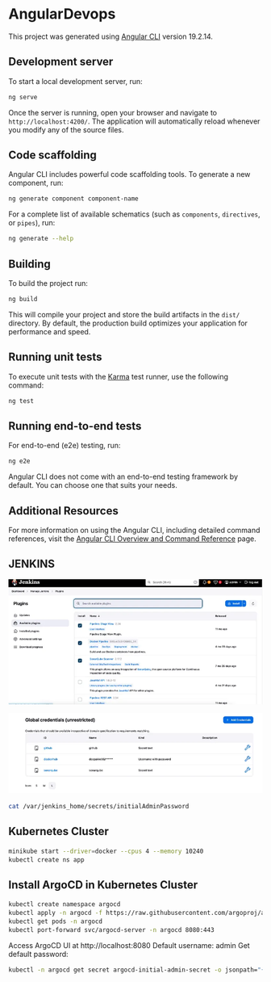 # AngularDevops

This project was generated using [Angular CLI](https://github.com/angular/angular-cli) version 19.2.14.

## Development server

To start a local development server, run:

```bash
ng serve
```

Once the server is running, open your browser and navigate to `http://localhost:4200/`. The application will automatically reload whenever you modify any of the source files.

## Code scaffolding

Angular CLI includes powerful code scaffolding tools. To generate a new component, run:

```bash
ng generate component component-name
```

For a complete list of available schematics (such as `components`, `directives`, or `pipes`), run:

```bash
ng generate --help
```

## Building

To build the project run:

```bash
ng build
```

This will compile your project and store the build artifacts in the `dist/` directory. By default, the production build optimizes your application for performance and speed.

## Running unit tests

To execute unit tests with the [Karma](https://karma-runner.github.io) test runner, use the following command:

```bash
ng test
```

## Running end-to-end tests

For end-to-end (e2e) testing, run:

```bash
ng e2e
```

Angular CLI does not come with an end-to-end testing framework by default. You can choose one that suits your needs.

## Additional Resources

For more information on using the Angular CLI, including detailed command references, visit the [Angular CLI Overview and Command Reference](https://angular.dev/tools/cli) page.


## JENKINS

![img.png](img.png)

![img_1.png](img_1.png)

```bash
cat /var/jenkins_home/secrets/initialAdminPassword
```

## Kubernetes Cluster
```bash
minikube start --driver=docker --cpus 4 --memory 10240
kubectl create ns app
```
## Install ArgoCD in Kubernetes Cluster
```bash
kubectl create namespace argocd
kubectl apply -n argocd -f https://raw.githubusercontent.com/argoproj/argo-cd/stable/manifests/install.yaml
kubectl get pods -n argocd
kubectl port-forward svc/argocd-server -n argocd 8080:443
```
Access ArgoCD UI at http://localhost:8080
Default username: admin
Get default password:
```bash
kubectl -n argocd get secret argocd-initial-admin-secret -o jsonpath="{.data.password}" | base64 -d; echo
```         
